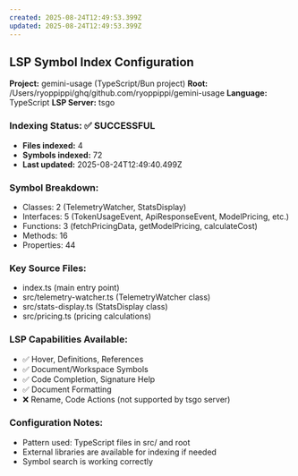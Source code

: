 ```yaml
---
created: 2025-08-24T12:49:53.399Z
updated: 2025-08-24T12:49:53.399Z
---
```


## LSP Symbol Index Configuration

**Project:** gemini-usage (TypeScript/Bun project)
**Root:** /Users/ryoppippi/ghq/github.com/ryoppippi/gemini-usage
**Language:** TypeScript
**LSP Server:** tsgo

### Indexing Status: ✅ SUCCESSFUL
- **Files indexed:** 4
- **Symbols indexed:** 72
- **Last updated:** 2025-08-24T12:49:40.499Z

### Symbol Breakdown:
- Classes: 2 (TelemetryWatcher, StatsDisplay)
- Interfaces: 5 (TokenUsageEvent, ApiResponseEvent, ModelPricing, etc.)
- Functions: 3 (fetchPricingData, getModelPricing, calculateCost)
- Methods: 16
- Properties: 44

### Key Source Files:
- index.ts (main entry point)
- src/telemetry-watcher.ts (TelemetryWatcher class)
- src/stats-display.ts (StatsDisplay class)
- src/pricing.ts (pricing calculations)

### LSP Capabilities Available:
- ✅ Hover, Definitions, References
- ✅ Document/Workspace Symbols
- ✅ Code Completion, Signature Help
- ✅ Document Formatting
- ❌ Rename, Code Actions (not supported by tsgo server)

### Configuration Notes:
- Pattern used: TypeScript files in src/ and root
- External libraries are available for indexing if needed
- Symbol search is working correctly